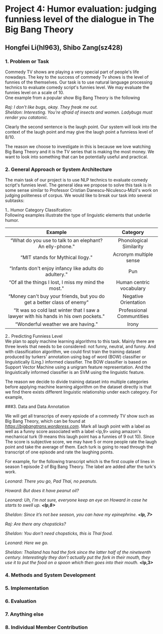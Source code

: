 # Project 4: Humor evaluation: judging funniess level of the dialogue in The Big Bang Theory

## Hongfei Li(hl963), Shibo Zang(sz428)


### 1. Problem or Task

Commedy TV shows are playing a very special part of people's life nowadays. The key to the success of commedy Tv shows is the level of funnies of the themselves. Our task is to use natural language processing technics to evaluate comedy script's funnies level. We may evaluate the funnies level on a scale of 10.   
One example from a popular show Big Bang Theory is the following   

*Raj: I don't like bugs, okay. They freak me out.  
Sheldon: Interesting. You're afraid of insects and women. Ladybugs must render you catatonic.*

Clearly the second sentence is the laugh point. Our system will look into the context of the laugh point and may give the laugh point a funniess level of 8/10.

The reason we choose to investigate in this is because we love watching Big Bang Theory and it is the TV series that is making the most money. We want to look into something that can be potentially useful and practical.


### 2. General Approach or System Architecture

The main task of our project is to use NLP technics to evaluate comedy script's funnies level. The general idea we propose to solve this task is in some sense similar to Professor Cristian Danescu-Niculescu-Mizil's work on judging politeness of corpus. We would like to break our task into several subtasks:  

1.. Humor Category Classifcation:  
Following examples illustrate the type of linguistic elements that underlie humor.  

| Example | Category |
| :---------------: | :------: |
|“What do you use to talk to an elephant? An elly-phone."|Phonological Similarity|
|“MIT stands for Mythical Ilogy."|Acronym multiple sense|
|“Infants don't enjoy infancy like adults do adultery."|Pun|
|“Of all the things I lost, I miss my mind the most."|Human centric vocabulary|
|“Money can't buy your friends, but you do get a better class of enemy"|Negative Orientation|
|“It was so cold last winter that I saw a lawyer with his hands in his own pockets."|Professional Communtities| 
|“Wonderful weather we are having."|Irony|  


2.. Predicting Funniess Level  
We plan to apply machine learning algorithms to this task. Mainly there are three levels that needs to be considered: not funny, neutral, and funny. And with classification algorithm, we could first train the training dataset produced by turkers' annotation using bag of word (BOW) classifier or linguistically (Ling.) informed classifier. The BOW classifier is based on Support Vector Machine using a unigram feature representation. And the linguistically informed classifier is an SVM using the linguistic feature.  

The reason we decide to divide training dataset into multiple categories before applying machine learning algorithm on the dataset directly is that we find there exists different linguistic relationship under each category. For example, 



###3. Data and Data Annotation

We will get all transcrips of every epsiode of a commedy TV show such as Big Bang Theory, which can be found at *https://bigbangtrans.wordpress.com*. Mark all laugh point with a label as well as a funny score associated with a label \<lp,9> using amazon's mechanical turk (9 means this laugh point has a funnies of 9 out 10). Since The score is subjective score, we may have 5 or more people rate the laugh point and take the average of them. Each turk is going to read through the transcript of one episode and rate the laughing points. 

For example, for the following transcript which is the first couple of lines in season 1 episode 2 of Big Bang Theory. The label are added after the turk's work.
  
*Leonard: There you go, Pad Thai, no peanuts.*

*Howard: But does it have peanut oil?*

*Leonard: Uh, I’m not sure, everyone keep an eye on Howard in case he starts to swell up.* ***\<lp,8>***

*Sheldon: Since it’s not bee season, you can have my epinephrine.* ***\<lp, 7>***

*Raj: Are there any chopsticks?*

*Sheldon: You don’t need chopsticks, this is Thai food.*

*Leonard: Here we go.*

*Sheldon: Thailand has had the fork since the latter half of the nineteenth century. Interestingly they don’t actually put the fork in their mouth, they use it to put the food on a spoon which then goes into their mouth.* **\<lp,3>**

### 4. Methods and System Development
### 5. Implementation
### 6. Evaluation
### 7. Anything else
### 8. Individual Member Contribution
